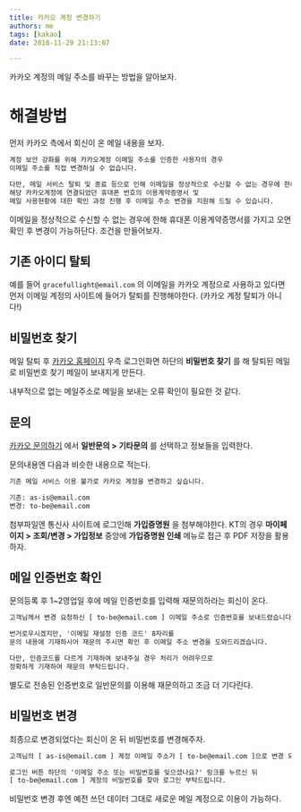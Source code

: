 ```yaml
---
title: 카카오 계정 변경하기
authors: me
tags: [kakao]
date: 2018-11-29 21:13:07

---
```


카카오 계정의 메일 주소를 바꾸는 방법을 알아보자.

# 해결방법

먼저 카카오 측에서 회신이 온 메일 내용을 보자.

```txt title="변경약관"
계정 보안 강화를 위해 카카오계정 이메일 주소를 인증한 사용자의 경우
이메일 주소를 직접 변경하실 수 없습니다.

다만, 메일 서비스 탈퇴 및 종료 등으로 인해 이메일을 정상적으로 수신할 수 없는 경우에 한하여
해당 카카오계정에 연결되었던 휴대폰 번호의 이용계약증명서 및
메일 사용현황에 대한 확인 과정 진행 후 이메일 주소 변경을 지원해 드릴 수 있습니다.
```

이메일을 정상적으로 수신할 수 없는 경우에 한해 휴대폰 이용계약증명서를 가지고 오면 확인 후 변경이 가능하단다. 조건을 만들어보자.

## 기존 아이디 탈퇴

예를 들어 `gracefullight@email.com` 의 이메일을 카카오 계정으로 사용하고 있다면
먼저 이메일 계정의 사이트에 들어가 탈퇴를 진행해야한다. (카카오 계정 탈퇴가 아니다!)

## 비밀번호 찾기

메일 탈퇴 후 [카카오 홈페이지](https://accounts.kakao.com) 우측 로그인화면 하단의 **비밀번호 찾기** 를 해 탈퇴된 메일로 비밀번호 찾기 메일이 보내지게 만든다.

내부적으로 없는 메일주소로 메일을 보내는 오류 확인이 필요한 것 같다.

## 문의

[카카오 문의하기](https://cs.kakao.com/requests?category=19&locale=ko&node=30657&service=8) 에서 **일반문의 > 기타문의** 를 선택하고 정보들을 입력한다.

문의내용엔 다음과 비슷한 내용으로 적는다.

```txt title="문의내용"
기존 메일 서비스 이용 불가로 카카오 계정을 변경하고 싶습니다.

기존: as-is@email.com
변경: to-be@email.com
```

첨부파일엔 통신사 사이트에 로그인해 **가입증명원** 을 첨부해야한다.
KT의 경우 **마이페이지 > 조회/변경 > 가입정보** 중앙에 **가입증명원 인쇄** 메뉴로 접근 후 PDF 저장을 활용하자.

## 메일 인증번호 확인

문의등록 후 1~2영업일 후에 메일 인증번호를 입력해 재문의하라는 회신이 온다.

```txt title="인증번호확인"
고객님께서 변경 요청하신 [ to-be@email.com ] 이메일 주소로 인증번호를 보내드렸습니다.

번거로우시겠지만, '이메일 재설정 인증 코드' 8자리를
문의 내용에 기재하시어 재문의 주시면 확인 후 이메일 주소 변경을 도와드리겠습니다.

다만, 인증코드를 다르게 기재하여 보내주실 경우 처리가 어려우므로
정확하게 기재하여 재문의 부탁드립니다.
```

별도로 전송된 인증번호로 일반문의를 이용해 재문의하고 조금 더 기다린다.

## 비밀번호 변경

최종으로 변경되었다는 회신이 온 뒤 비밀번호를 변경해주자.

```txt title="최종변경"
고객님의 [ as-is@email.com ] 계정 이메일 주소가 [ to-be@email.com ]으로 변경 되었습니다.

로그인 버튼 하단의 '이메일 주소 또는 비밀번호를 잊으셨나요?' 링크를 누르신 뒤
[ to-be@email.com ] 계정의 비밀번호를 찾아 로그인 부탁드립니다.
```

비밀번호 변경 후엔 예전 쓰던 데이터 그대로 새로운 메일 계정으로 이용이 가능하다.
